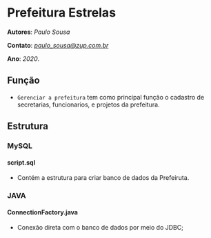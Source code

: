 # Prefeitura Estrelas

**Autores**: *Paulo Sousa*

**Contato**: *paulo_sousa@zup.com.br*

**Ano**: *2020*.

## Função

- `Gerenciar a prefeitura` tem como principal função o cadastro de secretarias, funcionarios, e projetos da prefeitura.

## Estrutura

### MySQL

#### script.sql

- Contém a estrutura para criar banco de dados da Prefeiruta.

### JAVA

#### ConnectionFactory.java
- Conexão direta com o banco de dados por meio do JDBC;

